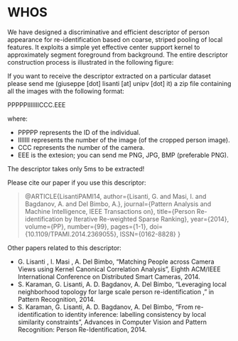 # WHOS

We have designed a discriminative and efficient descriptor of person appearance for re-identification based on coarse, striped pooling of local features. It exploits a simple yet effective center support kernel to approximately segment foreground from background. The entire descriptor construction process is illustrated in the following figure:


If you want to receive the descriptor extracted on a particular dataset please send me (giuseppe [dot] lisanti [at] unipv [dot] it) a zip file containing all the images with the following format:

PPPPPIIIIIIICCC.EEE

where:
- PPPPP represents the ID of the individual.
- IIIIIII represents the number of the image (of the cropped person image).
- CCC represents the number of the camera.
- EEE is the extesion; you can send me PNG, JPG, BMP (preferable PNG).

The descriptor takes only 5ms to be extracted!

Please cite our paper if you use this descriptor:
> @ARTICLE{LisantiPAMI14, 
>  author={Lisanti, G. and Masi, I. and Bagdanov, A. and Del Bimbo, A.}, 
>  journal={Pattern Analysis and Machine Intelligence, IEEE Transactions on}, 
>  title={Person Re-identification by Iterative Re-weighted Sparse Ranking}, 
>  year={2014}, 
>  volume={PP}, 
>  number={99}, 
>  pages={1-1}, 
>  doi={10.1109/TPAMI.2014.2369055}, 
>  ISSN={0162-8828}
>}

Other papers related to this descriptor:
- G. Lisanti , I. Masi , A. Del Bimbo, “Matching People across Camera Views using Kernel Canonical Correlation Analysis”, Eighth ACM/IEEE International Conference on Distributed Smart Cameras, 2014.
- S. Karaman, G. Lisanti, A. D. Bagdanov, A. Del Bimbo, “Leveraging local neighborhood topology for large scale person re-identification ,” in Pattern Recognition, 2014.
- S. Karaman, G. Lisanti, A. D. Bagdanov, A. Del Bimbo, “From re-identification to identity inference: labelling consistency by local similarity constraints”, Advances in Computer Vision and Pattern Recognition: Person Re-Identification, 2014.
